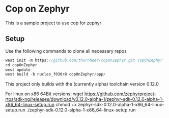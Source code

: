 # Cop on Zephyr

This is a sample project to use cop for zephyr

## Setup

Use the following commands to clone all necessary repos
```cpp
west init -m https://github.com/thurnheer/copOnZephyr.git copOnZephyr
cd copOnZephyr
west update
west build -b nucleo_f030r8 copOnZephyr/app/
```

This project only builds with the (currently alpha) toolchain version 0.12.0

For linux on x86 64Bit versions:
wget https://github.com/zephyrproject-rtos/sdk-ng/releases/download/v0.12.0-alpha-1/zephyr-sdk-0.12.0-alpha-1-x86_64-linux-setup.run
chmod +x zephyr-sdk-0.12.0-alpha-1-x86_64-linux-setup.run
./zephyr-sdk-0.12.0-alpha-1-x86_64-linux-setup.run


